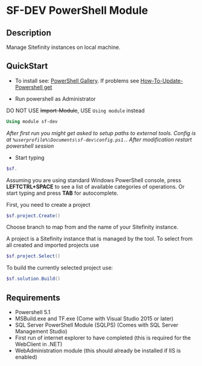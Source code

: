 # SF-DEV PowerShell Module

## Description

Manage Sitefinity instances on local machine.

## QuickStart

- To install see: [PowerShell Gallery](https://www.powershellgallery.com/packages/sf-dev/). If problems see [How-To-Update-Powershell get](https://docs.microsoft.com/en-us/powershell/gallery/installing-psget)

- Run powershell as Administrator

DO NOT USE ~~Import-Module~~, USE `Using module` instead
```powershell
Using module sf-dev
```

_After first run you might get asked to setup paths to external tools. Config is at `%userprofile%\Documents\sf-dev\config.ps1.`. After modification restart powershell session_

- Start typing
```powershell
$sf.
```
Assuming you are using standard Windows PowerShell console, press __LEFTCTRL+SPACE__ to see a list of available categories of operations. Or start typing and press __TAB__ for autocomplete.

First, you need to create a project
```powershell
$sf.project.Create()
```
Choose branch to map from and the name of your Sitefinity instance.

A project is a Sitefinity instance that is managed by the tool. To select from all created and imported projects use
```powershell
$sf.project.Select()
```

To build the currently selected project use:
```powershell
$sf.solution.Build()
```

## Requirements

- Powershell 5.1
- MSBuild.exe and TF.exe (Come with Visual Studio 2015 or later)
- SQL Server PowerShell Module (SQLPS) (Comes with SQL Server Management Studio)
- First run of internet explorer to have completed (this is required for the WebClient in .NET)
- WebAdministration module (this should already be installed if IIS is enabled)
